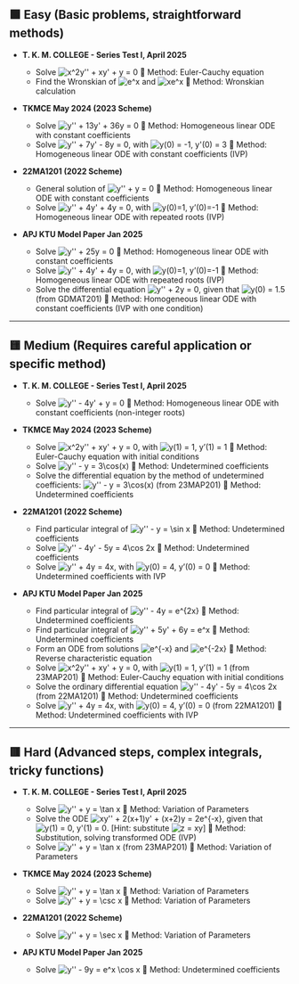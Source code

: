 ## 🟩 Easy (Basic problems, straightforward methods)

- **T. K. M. COLLEGE - Series Test I, April 2025**
  - Solve <img src="https://latex.codecogs.com/png.latex?x%5E2y%27%27%20%2B%20xy%27%20%2B%20y%20%3D%200" alt="x^2y'' + xy' + y = 0">
    🔹
    Method: Euler-Cauchy equation
  - Find the Wronskian of <img src="https://latex.codecogs.com/png.latex?e%5Ex" alt="e^x"> and <img src="https://latex.codecogs.com/png.latex?xe%5Ex" alt="xe^x">
    🔹
    Method: Wronskian calculation

- **TKMCE May 2024 (2023 Scheme)**
  - Solve <img src="https://latex.codecogs.com/png.latex?y%27%27%20%2B%2013y%27%20%2B%2036y%20%3D%200" alt="y'' + 13y' + 36y = 0">
    🔹
    Method: Homogeneous linear ODE with constant coefficients
  - Solve <img src="https://latex.codecogs.com/png.latex?y%27%27%20%2B%207y%27%20-%208y%20%3D%200" alt="y'' + 7y' - 8y = 0">, with <img src="https://latex.codecogs.com/png.latex?y(0)%20%3D%20-1%2C%20y%27(0)%20%3D%203" alt="y(0) = -1, y'(0) = 3">
    🔹
    Method: Homogeneous linear ODE with constant coefficients (IVP)

- **22MA1201 (2022 Scheme)**
  - General solution of <img src="https://latex.codecogs.com/png.latex?y%27%27%20%2B%20y%20%3D%200" alt="y'' + y = 0">
    🔹
    Method: Homogeneous linear ODE with constant coefficients
  - Solve <img src="https://latex.codecogs.com/png.latex?y%27%27%20%2B%204y%27%20%2B%204y%20%3D%200" alt="y'' + 4y' + 4y = 0">, with <img src="https://latex.codecogs.com/png.latex?y(0)%3D1%2C%20y%27(0)%3D-1" alt="y(0)=1, y’(0)=-1">
    🔹
    Method: Homogeneous linear ODE with repeated roots (IVP)

- **APJ KTU Model Paper Jan 2025**
  - Solve <img src="https://latex.codecogs.com/png.latex?y%27%27%20%2B%2025y%20%3D%200" alt="y'' + 25y = 0">
    🔹
    Method: Homogeneous linear ODE with constant coefficients
  - Solve <img src="https://latex.codecogs.com/png.latex?y%27%27%20%2B%204y%27%20%2B%204y%20%3D%200" alt="y'' + 4y' + 4y = 0">, with <img src="https://latex.codecogs.com/png.latex?y(0)%3D1%2C%20y%27(0)%3D-1" alt="y(0)=1, y’(0)=-1">
    🔹
    Method: Homogeneous linear ODE with repeated roots (IVP)
  - Solve the differential equation <img src="https://latex.codecogs.com/png.latex?y%27%27%20%2B%202y%20%3D%200" alt="y'' + 2y = 0">, given that <img src="https://latex.codecogs.com/png.latex?y(0)%20%3D%201.5" alt="y(0) = 1.5"> (from GDMAT201)
    🔹
    Method: Homogeneous linear ODE with constant coefficients (IVP with one condition)

---

## 🟨 Medium (Requires careful application or specific method)

- **T. K. M. COLLEGE - Series Test I, April 2025**
  - Solve <img src="https://latex.codecogs.com/png.latex?y%27%27%20-%204y%27%20%2B%20y%20%3D%200" alt="y'' - 4y' + y = 0">
    🔹
    Method: Homogeneous linear ODE with constant coefficients (non-integer roots)

- **TKMCE May 2024 (2023 Scheme)**
  - Solve <img src="https://latex.codecogs.com/png.latex?x%5E2y%27%27%20%2B%20xy%27%20%2B%20y%20%3D%200" alt="x^2y'' + xy' + y = 0">, with <img src="https://latex.codecogs.com/png.latex?y(1)%20%3D%201%2C%20y%27(1)%20%3D%201" alt="y(1) = 1, y’(1) = 1">
    🔹
    Method: Euler-Cauchy equation with initial conditions
  - Solve <img src="https://latex.codecogs.com/png.latex?y%27%27%20-%20y%20%3D%203%5Ccos(x)" alt="y'' - y = 3\cos(x)">
    🔹
    Method: Undetermined coefficients
  - Solve the differential equation by the method of undetermined coefficients: <img src="https://latex.codecogs.com/png.latex?y%27%27%20-%20y%20%3D%203%5Ccos(x)" alt="y'' - y = 3\cos(x)"> (from 23MAP201)
    🔹
    Method: Undetermined coefficients

- **22MA1201 (2022 Scheme)**
  - Find particular integral of <img src="https://latex.codecogs.com/png.latex?y%27%27%20-%20y%20%3D%20%5Csin%20x" alt="y'' - y = \sin x">
    🔹
    Method: Undetermined coefficients
  - Solve <img src="https://latex.codecogs.com/png.latex?y%27%27%20-%204y%27%20-%205y%20%3D%204%5Ccos%202x" alt="y'' - 4y' - 5y = 4\cos 2x">
    🔹
    Method: Undetermined coefficients
  - Solve <img src="https://latex.codecogs.com/png.latex?y%27%27%20%2B%204y%20%3D%204x" alt="y'' + 4y = 4x">, with <img src="https://latex.codecogs.com/png.latex?y(0)%20%3D%204%2C%20y%27(0)%20%3D%200" alt="y(0) = 4, y’(0) = 0">
    🔹
    Method: Undetermined coefficients with IVP

- **APJ KTU Model Paper Jan 2025**
  - Find particular integral of <img src="https://latex.codecogs.com/png.latex?y%27%27%20-%204y%20%3D%20e%5E%7B2x%7D" alt="y'' - 4y = e^{2x}">
    🔹
    Method: Undetermined coefficients
  - Find particular integral of <img src="https://latex.codecogs.com/png.latex?y%27%27%20%2B%205y%27%20%2B%206y%20%3D%20e%5Ex" alt="y'' + 5y' + 6y = e^x">
    🔹
    Method: Undetermined coefficients
  - Form an ODE from solutions <img src="https://latex.codecogs.com/png.latex?e%5E%7B-x%7D" alt="e^{-x}"> and <img src="https://latex.codecogs.com/png.latex?e%5E%7B-2x%7D" alt="e^{-2x}">
    🔹
    Method: Reverse characteristic equation
  - Solve <img src="https://latex.codecogs.com/png.latex?x%5E2y%27%27%20%2B%20xy%27%20%2B%20y%20%3D%200" alt="x^2y'' + xy' + y = 0">, with <img src="https://latex.codecogs.com/png.latex?y(1)%20%3D%201%2C%20y%27(1)%20%3D%201" alt="y(1) = 1, y’(1) = 1"> (from 23MAP201)
    🔹
    Method: Euler-Cauchy equation with initial conditions
  - Solve the ordinary differential equation <img src="https://latex.codecogs.com/png.latex?y%27%27%20-%204y%27%20-%205y%20%3D%204%5Ccos%202x" alt="y'' - 4y' - 5y = 4\cos 2x"> (from 22MA1201)
    🔹
    Method: Undetermined coefficients
  - Solve <img src="https://latex.codecogs.com/png.latex?y%27%27%20%2B%204y%20%3D%204x" alt="y'' + 4y = 4x">, with <img src="https://latex.codecogs.com/png.latex?y(0)%20%3D%204%2C%20y%27(0)%20%3D%200" alt="y(0) = 4, y’(0) = 0"> (from 22MA1201)
     🔹
     Method: Undetermined coefficients with IVP

---

## 🟥 Hard (Advanced steps, complex integrals, tricky functions)

- **T. K. M. COLLEGE - Series Test I, April 2025**
  - Solve <img src="https://latex.codecogs.com/png.latex?y%27%27%20%2B%20y%20%3D%20%5Ctan%20x" alt="y'' + y = \tan x">
    🔹
    Method: Variation of Parameters
   - Solve the ODE <img src="https://latex.codecogs.com/png.latex?xy%27%27%20%2B%202(x%2B1)y%27%20%2B%20(x%2B2)y%20%3D%202e%5E%7B-x%7D" alt="xy'' + 2(x+1)y' + (x+2)y = 2e^{-x}">, given that <img src="https://latex.codecogs.com/png.latex?y(1)%20%3D%200%2C%20y%27(1)%20%3D%200" alt="y(1) = 0, y'(1) = 0">. [Hint: substitute <img src="https://latex.codecogs.com/png.latex?z%20%3D%20xy" alt="z = xy">]
    🔹
    Method: Substitution, solving transformed ODE (IVP)
  - Solve <img src="https://latex.codecogs.com/png.latex?y%27%27%20%2B%20y%20%3D%20%5Ctan%20x" alt="y'' + y = \tan x"> (from 23MAP201)
     🔹
     Method: Variation of Parameters

- **TKMCE May 2024 (2023 Scheme)**
  - Solve <img src="https://latex.codecogs.com/png.latex?y%27%27%20%2B%20y%20%3D%20%5Ctan%20x" alt="y'' + y = \tan x">
    🔹
    Method: Variation of Parameters
  - Solve <img src="https://latex.codecogs.com/png.latex?y%27%27%20%2B%20y%20%3D%20%5Ccsc%20x" alt="y'' + y = \csc x">
    🔹
    Method: Variation of Parameters

- **22MA1201 (2022 Scheme)**
  - Solve <img src="https://latex.codecogs.com/png.latex?y%27%27%20%2B%20y%20%3D%20%5Csec%20x" alt="y'' + y = \sec x">
    🔹
    Method: Variation of Parameters

- **APJ KTU Model Paper Jan 2025**
  - Solve <img src="https://latex.codecogs.com/png.latex?y%27%27%20-%209y%20%3D%20e%5Ex%20%5Ccos%20x" alt="y'' - 9y = e^x \cos x">
    🔹
    Method: Undetermined coefficients
